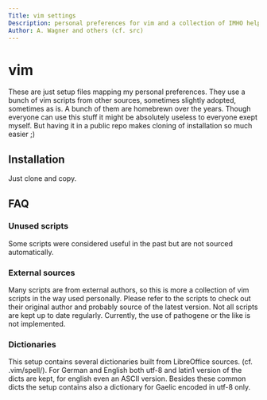 ```yaml
---
Title: vim settings
Description: personal preferences for vim and a collection of IMHO helpful plugins etc.
Author: A. Wagner and others (cf. src)
---
```

# vim

These are just setup files mapping my personal preferences. They use a
bunch of vim scripts from other sources, sometimes slightly adopted,
sometimes as is. A bunch of them are homebrewn over the years. Though
everyone can use this stuff it might be absolutely useless to everyone
exept myself. But having it in a public repo makes cloning of
installation so much easier ;)

## Installation

Just clone and copy.

## FAQ

### Unused scripts

Some scripts were considered useful in the past but are not sourced
automatically.

### External sources
Many scripts are from external authors, so this is more a collection
of vim scripts in the way used personally. Please refer to the scripts
to check out their original author and probably source of the latest
version. Not all scripts are kept up to date regularly. Currently,
the use of pathogene or the like is not implemented.

### Dictionaries
This setup contains several dictionaries built from LibreOffice
sources. (cf. .vim/spell/). For German and English both utf-8 and
latin1 version of the dicts are kept, for english even an ASCII
version. Besides these common dicts the setup contains also a
dictionary for Gaelic encoded in utf-8 only.
